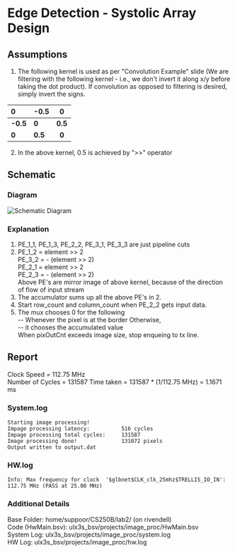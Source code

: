# Edge Detection - Systolic Array Design

## Assumptions
1. The following kernel is used as per "Convolution Example" slide (We are filtering with the following kernel - i.e., we don't invert it along x/y before taking the dot product). If convolution as opposed to filtering is desired, simply invert the signs.

| **0**    | **-0.5** | **0**  |
|:-----|:-----|:----:|
| **-0.5** | **0**    | **0.5** |  
| **0**    | **0.5**  | **0**  |

2. In the above kernel, 0.5 is achieved by ">>" operator

## Schematic 
### Diagram
![Schematic Diagram](https://user-images.githubusercontent.com/92354970/172270279-d161b433-4c54-4adf-b130-605d5ffbb2ce.png)

### Explanation
1. PE_1_1, PE_1_3, PE_2_2, PE_3_1, PE_3_3 are just pipeline cuts  
2. PE_1_2 = element >> 2  
   PE_3_2 = - (element >> 2)  
   PE_2_1 = element >> 2  
   PE_2_3 = - (element >> 2)  
   Above PE's are mirror image of above kernel, because of the direction of flow of input stream  
3. The accumulator sums up all the above PE's in 2.  
4. Start row_count and column_count when PE_2_2 gets input data. 
5. The mux chooses 0 for the following   
   -- Whenever the pixel is at the border
   Otherwise,   
   -- it chooses the accumulated value    
   When pixOutCnt exceeds image size, stop enqueing to tx line.  
    

## Report
Clock Speed = 112.75 MHz  
Number of Cycles = 131587 
Time taken = 131587 * (1/112.75 MHz) = 1.1671 ms  

### System.log
```
Starting image processing!  
Impage processing latency:          516 cycles    
Impage processing total cycles:     131587  
Image processing done!              131072 pixels    
Output written to output.dat  
```

### HW.log
```
Info: Max frequency for clock  '$glbnet$CLK_clk_25mhz$TRELLIS_IO_IN': 112.75 MHz (PASS at 25.00 MHz)  
```

### Additional Details
Base Folder:        home/suppoor/CS250B/lab2/   (on rivendell)    
Code (HwMain.bsv):  ulx3s_bsv/projects/image_proc/HwMain.bsv    
System Log:         ulx3s_bsv/projects/image_proc/system.log  
HW Log:             ulx3s_bsv/projects/image_proc/hw.log  
